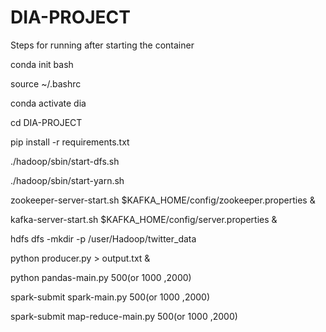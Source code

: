 # DIA-PROJECT

Steps for running after starting the container

 
 conda init bash
 
 source ~/.bashrc
 
 conda activate dia
 
 cd DIA-PROJECT
 
 pip install -r requirements.txt

./hadoop/sbin/start-dfs.sh

./hadoop/sbin/start-yarn.sh

 zookeeper-server-start.sh $KAFKA_HOME/config/zookeeper.properties &
 
 kafka-server-start.sh $KAFKA_HOME/config/server.properties &
 
 hdfs dfs -mkdir -p /user/Hadoop/twitter_data
 
 python producer.py > output.txt &
 
 python pandas-main.py 500(or 1000 ,2000)
 
 spark-submit spark-main.py 500(or 1000 ,2000)
 
 spark-submit map-reduce-main.py 500(or 1000 ,2000)
